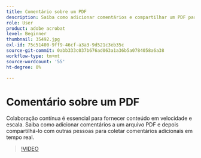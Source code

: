 ```yaml
---
title: Comentário sobre um PDF
description: Saiba como adicionar comentários e compartilhar um PDF para revisão com outras pessoas
role: User
product: adobe acrobat
level: Beginner
thumbnail: 35492.jpg
exl-id: 75c51400-9ff9-46cf-a3a3-9d521c3eb35c
source-git-commit: 0abb333c037b676ad063a1a36b5a0784058a6a38
workflow-type: tm+mt
source-wordcount: '55'
ht-degree: 0%

---
```


# Comentário sobre um PDF

Colaboração contínua é essencial para fornecer conteúdo em velocidade e escala. Saiba como adicionar comentários a um arquivo PDF e depois compartilhá-lo com outras pessoas para coletar comentários adicionais em tempo real.

>[!VIDEO](https://video.tv.adobe.com/v/35492?hidetitle=true)
